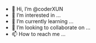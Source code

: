 - 👋 Hi, I’m @coderXUN
- 👀 I’m interested in ...
- 🌱 I’m currently learning ...
- 💞️ I’m looking to collaborate on ...
- 📫 How to reach me ...

<!---
coderXUN/coderXUN is a ✨ special ✨ repository because its `README.md` (this file) appears on your GitHub profile.
You can click the Preview link to take a look at your changes.
--->
